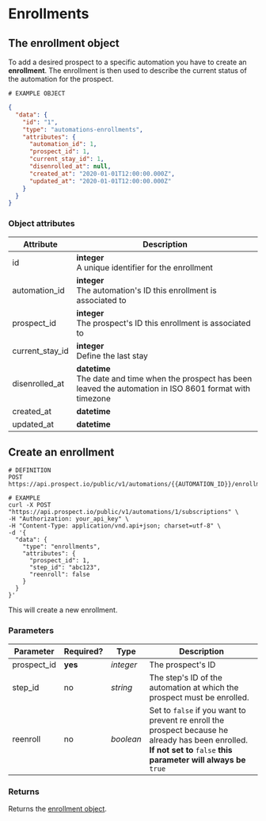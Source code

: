 # Enrollments
## The enrollment object
To add a desired prospect to a specific automation you have to create an **enrollment**. The enrollment is then used to describe the current status of the automation for the prospect.

```
# EXAMPLE OBJECT
```
```json
{
  "data": {
    "id": "1",
    "type": "automations-enrollments",
    "attributes": {
      "automation_id": 1,
      "prospect_id": 1,
      "current_stay_id": 1,
      "disenrolled_at": null,
      "created_at": "2020-01-01T12:00:00.000Z",
      "updated_at": "2020-01-01T12:00:00.000Z"
    }
  }
}
```

### Object attributes
Attribute | Description
--------- | -----------
id | **integer** <br />A unique identifier for the enrollment
automation_id | **integer** <br />The automation's ID this enrollment is associated to
prospect_id | **integer** <br />The prospect's ID this enrollment is associated to
current_stay_id | **integer** <br />Define the last stay
disenrolled_at | **datetime** <br />The date and time when the prospect has been leaved the automation in ISO 8601 format with timezone
created_at | **datetime** | ISO 8601 format with timezone offset
updated_at | **datetime** | ISO 8601 format with timezone offset


## Create an enrollment
```shell
# DEFINITION
POST https://api.prospect.io/public/v1/automations/{{AUTOMATION_ID}}/enrollments

# EXAMPLE
curl -X POST "https://api.prospect.io/public/v1/automations/1/subscriptions" \
-H "Authorization: your_api_key" \
-H "Content-Type: application/vnd.api+json; charset=utf-8" \
-d '{
  "data": {
    "type": "enrollments",
    "attributes": {
      "prospect_id": 1,
      "step_id": "abc123",
      "reenroll": false
    }
  }
}'
```

This will create a new enrollment.

### Parameters
Parameter | Required? | Type | Description
--------- | --------- | ---- | ------------
prospect_id | **yes** | *integer* | The prospect's ID
step_id | no | *string* | The step's ID of the automation at which the prospect must be enrolled.
reenroll | no | *boolean* | Set to `false` if you want to prevent re enroll the prospect because he already has been enrolled. **If not set to** `false` **this parameter will always be** `true`

### Returns
Returns the [enrollment object](#the-enrollment-object).
